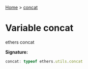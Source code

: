 [Home](../index.md) &gt; [concat](./concat.md)

# Variable concat

ethers concat

<b>Signature:</b>

```typescript
concat: typeof ethers.utils.concat
```
